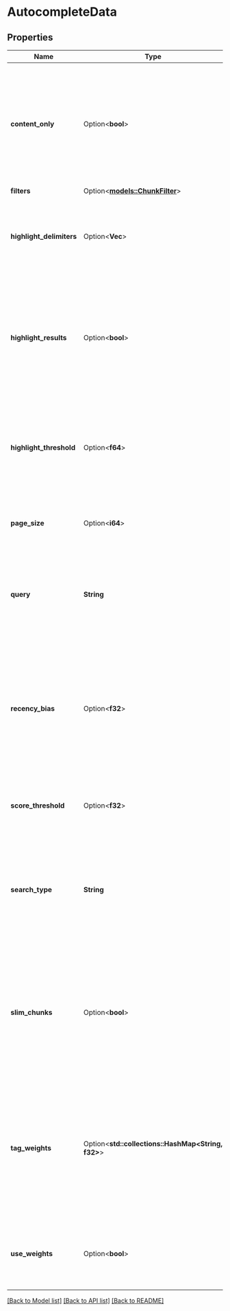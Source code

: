 # AutocompleteData

## Properties

Name | Type | Description | Notes
------------ | ------------- | ------------- | -------------
**content_only** | Option<**bool**> | Set content_only to true to only returning the chunk_html of the chunks. This is useful for when you want to reduce amount of data over the wire for latency improvement (typically 10-50ms). Default is false. | [optional]
**filters** | Option<[**models::ChunkFilter**](ChunkFilter.md)> |  | [optional]
**highlight_delimiters** | Option<**Vec<String>**> | Set highlight_delimiters to a list of strings to use as delimiters for highlighting. If not specified, this defaults to [\"?\", \",\", \".\", \"!\"]. | [optional]
**highlight_results** | Option<**bool**> | Set highlight_results to false for a slight latency improvement (1-10ms). If not specified, this defaults to true. This will add `<b><mark>` tags to the chunk_html of the chunks to highlight matching sub-sentences. | [optional]
**highlight_threshold** | Option<**f64**> | Set highlight_threshold to a lower or higher value to adjust the sensitivity of the highlights applied to the chunk html. If not specified, this defaults to 0.8. The range is 0.0 to 1.0. | [optional]
**page_size** | Option<**i64**> | Page size is the number of chunks to fetch. This can be used to fetch more than 10 chunks at a time. | [optional]
**query** | **String** | Query is the search query. This can be any string. The query will be used to create an embedding vector and/or SPLADE vector which will be used to find the result set. | 
**recency_bias** | Option<**f32**> | Recency Bias lets you determine how much of an effect the recency of chunks will have on the search results. If not specified, this defaults to 0.0. We recommend setting this to 1.0 for a gentle reranking of the results, >3.0 for a strong reranking of the results. | [optional]
**score_threshold** | Option<**f32**> | Set score_threshold to a float to filter out chunks with a score below the threshold. | [optional]
**search_type** | **String** | Can be either \"semantic\", or \"fulltext\". \"semantic\" will pull in one page (10 chunks) of the nearest cosine distant vectors. \"fulltext\" will pull in one page (10 chunks) of full-text results based on SPLADE. | 
**slim_chunks** | Option<**bool**> | Set slim_chunks to true to avoid returning the content and chunk_html of the chunks. This is useful for when you want to reduce amount of data over the wire for latency improvement (typically 10-50ms). Default is false. | [optional]
**tag_weights** | Option<**std::collections::HashMap<String, f32>**> | Tag weights is a JSON object which can be used to boost the ranking of chunks with certain tags. This is useful for when you want to be able to bias towards chunks with a certain tag on the fly. The keys are the tag names and the values are the weights. | [optional]
**use_weights** | Option<**bool**> | Set use_weights to true to use the weights of the chunks in the result set in order to sort them. If not specified, this defaults to true. | [optional]

[[Back to Model list]](../README.md#documentation-for-models) [[Back to API list]](../README.md#documentation-for-api-endpoints) [[Back to README]](../README.md)


